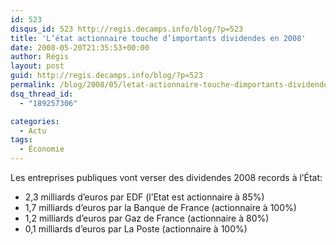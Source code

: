 ```yaml
---
id: 523
disqus_id: 523 http://regis.decamps.info/blog/?p=523
title: 'L’état actionnaire touche d’importants dividendes en 2008'
date: 2008-05-20T21:35:53+00:00
author: Régis
layout: post
guid: http://regis.decamps.info/blog/?p=523
permalink: /blog/2008/05/letat-actionnaire-touche-dimportants-dividendes-en-2008/
dsq_thread_id:
  - "189257306"

categories:
  - Actu
tags:
  - Économie
---
```

Les entreprises publiques vont verser des dividendes 2008 records à l’État:

  * 2,3 milliards d’euros par EDF (l’Etat est actionnaire à 85%)
  * 1,7 milliards d’euros par la Banque de France (actionnaire à 100%)
  * 1,2 milliards d’euros par Gaz de France (actionnaire à 80%)
  * 0,1 milliards d’euros par La Poste (actionnaire à 100%)
